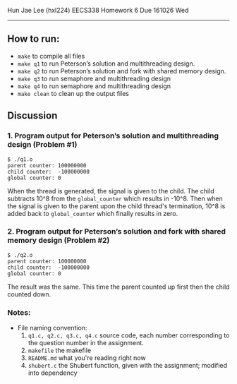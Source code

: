 Hun Jae Lee (hxl224)
EECS338 Homework 6
Due 161026 Wed

---

## How to run:

- `make` to compile all files
- `make q1` to run Peterson’s solution and multithreading design.
- `make q2` to run Peterson’s solution and fork with shared memory design.
- `make q3` to run semaphore and multithreading design
- `make q4` to run semaphore and multithreading design
- `make clean` to clean up the output files

## Discussion

### 1. Program output for Peterson’s solution and multithreading design (Problem #1)

```
$ ./q1.o
parent counter:	100000000
child counter:	-100000000
global counter:	0
```

When the thread is generated, the signal is given to the child. The child subtracts 10^8 from the `global_counter` which results in -10^8. Then when the signal is given to the parent upon the child thread's termination, 10^8 is added back to `global_counter` which finally results in zero.

### 2. Program output for Peterson’s solution and fork with shared memory design (Problem #2)

```
$ ./q2.o
parent counter:	100000000
child counter:	-100000000
global counter:	0
```

The result was the same. This time the parent counted up first then the child counted down.





### Notes:

- File naming convention:
   1. `q1.c, q2.c, q3.c, q4.c` source code, each number corresponding to the question number in the assignment.
   2. `makefile` the makefile
   3. `README.md` what you're reading right now
   4. `shubert.c` the Shubert function, given with the assignment; modified into dependency